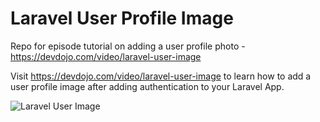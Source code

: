 # Laravel User Profile Image
Repo for episode tutorial on adding a user profile photo - https://devdojo.com/video/laravel-user-image 

Visit https://devdojo.com/video/laravel-user-image to learn how to add a user profile image after adding authentication to your Laravel App.

![Laravel User Image](https://raw.githubusercontent.com/thedevdojo/laravel-user-image/master/public/laravel-user-image.png)
